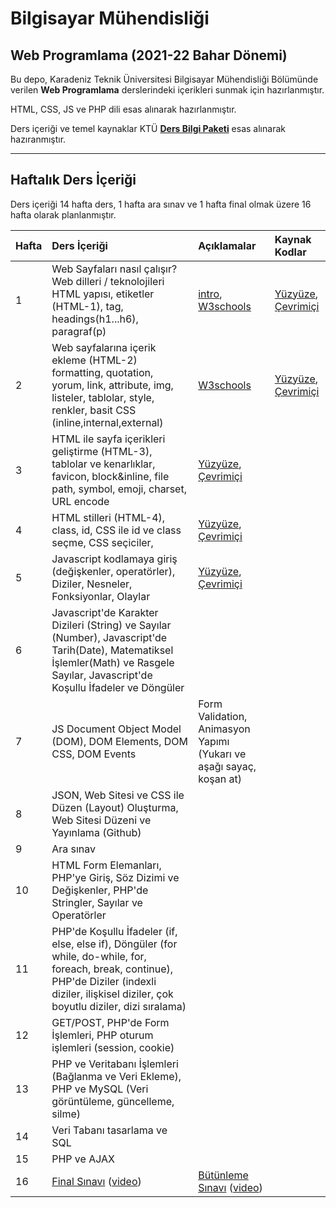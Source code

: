 # Bilgisayar Mühendisliği
## Web Programlama (2021-22 Bahar Dönemi)

Bu depo, Karadeniz Teknik Üniversitesi Bilgisayar Mühendisliği Bölümünde verilen **Web Programlama** derslerindeki içerikleri sunmak için hazırlanmıştır.

HTML, CSS, JS ve PHP dili esas alınarak hazırlanmıştır.

Ders içeriği ve temel kaynaklar KTÜ [**Ders Bilgi Paketi**](http://www.katalog.ktu.edu.tr/DersBilgiPaketi/course.aspx?pid=9&lang=1&dbid=561626) esas alınarak hazıranmıştır.

---

## Haftalık Ders İçeriği
Ders içeriği 14 hafta ders, 1 hafta ara sınav ve 1 hafta final olmak üzere 16 hafta olarak planlanmıştır.

| Hafta | Ders İçeriği                                                  | Açıklamalar | Kaynak Kodlar  |
| :-- | :--                                                  | :--    | :--    |
| 1     | Web Sayfaları nasıl çalışır?  <br>   Web dilleri / teknolojileri <br> HTML yapısı, etiketler (HTML-1), tag, headings(h1...h6), paragraf(p)  | [intro](images/how-php-web-pages-work.png), [W3schools][w3] | [Yüzyüze][repl01], [Çevrimiçi][repl01u] |
| 2     | Web sayfalarına içerik ekleme (HTML-2) <br> formatting, quotation, yorum, link, attribute, img, listeler, tablolar, style, renkler, basit CSS (inline,internal,external)| [W3schools][w3] | [Yüzyüze][repl02], [Çevrimiçi][repl02u] |
| 3     | HTML ile sayfa içerikleri geliştirme (HTML-3), tablolar ve kenarlıklar, favicon, block&inline, file path, symbol, emoji, charset, URL encode   | [Yüzyüze][repl03], [Çevrimiçi][repl03u]  |
| 4     | HTML stilleri (HTML-4), class, id, CSS ile id ve class seçme, CSS seçiciler, | [Yüzyüze][repl03], [Çevrimiçi][repl03u]  |
| 5     | Javascript kodlamaya giriş (değişkenler, operatörler), Diziler, Nesneler, Fonksiyonlar, Olaylar  | [Yüzyüze][repl05], [Çevrimiçi][repl05u]  |
| 6     | Javascript'de Karakter Dizileri (String) ve Sayılar (Number),  Javascript'de Tarih(Date), Matematiksel İşlemler(Math) ve Rasgele Sayılar, Javascript'de Koşullu İfadeler ve Döngüler |  |
| 7     | JS Document Object Model (DOM), DOM Elements, DOM CSS, DOM Events | Form Validation, Animasyon Yapımı (Yukarı ve aşağı sayaç, koşan at)  | |
| 8     | JSON, Web Sitesi ve CSS ile Düzen (Layout) Oluşturma, Web Sitesi Düzeni ve Yayınlama (Github)  |  |
| 9     | Ara sınav                                                     |  |
| 10    | HTML Form Elemanları, PHP'ye Giriş, Söz Dizimi ve Değişkenler, PHP'de Stringler, Sayılar ve Operatörler   |  |
| 11    | PHP'de Koşullu İfadeler (if, else, else if), Döngüler (for while, do-while, for, foreach, break, continue), PHP'de Diziler (indexli diziler, ilişkisel diziler, çok boyutlu diziler, dizi sıralama) |  |
| 12    | GET/POST, PHP'de Form İşlemleri, PHP oturum işlemleri (session, cookie)  | |
| 13    | PHP ve Veritabanı İşlemleri  (Bağlanma ve Veri Ekleme), PHP ve MySQL (Veri görüntüleme, güncelleme, silme) |   |
| 14    | Veri Tabanı tasarlama ve SQL   |   |
| 15    | PHP ve AJAX     |   |
| 16    | [Final Sınavı][final-cevap] ([video][final-cevap-video])         | [Bütünleme Sınavı][but-cevap] ([video][but-cevap-video])  |

[w3]: https://www.w3schools.com/html/default.asp
[repl01]: https://replit.com/@ZaferYavuz2/22b-ceng-wp01a
[repl01u]: https://replit.com/@ZaferYavuz2/22b-ceng-wp01u#index.html
[repl02]: https://replit.com/@ZaferYavuz2/22b-ceng-wp02
[repl02u]: https://replit.com/@ZaferYavuz2/22b-ceng-wp02u
[repl03]: https://replit.com/@ZaferYavuz2/22b-ceng-wp03
[repl03u]: https://replit.com/@ZaferYavuz2/22b-ceng-wp03u
[repl05]: https://replit.com/@ZaferYavuz2/22b-ceng-wp05
[repl05u]: https://replit.com/@ZaferYavuz2/22b-ceng-wp05u
[final-cevap]: past-exams\21-22-s_Final_Sorular-Web_Programlama.pdf
[final-cevap-video]: https://youtu.be/5TTUDJ5twRY
[but-cevap]: past-exams\21-22-s_Bütünleme_Sorular-Web-Programlama.pdf
[but-cevap-video]: https://youtu.be/jVrXzxVKpYc
